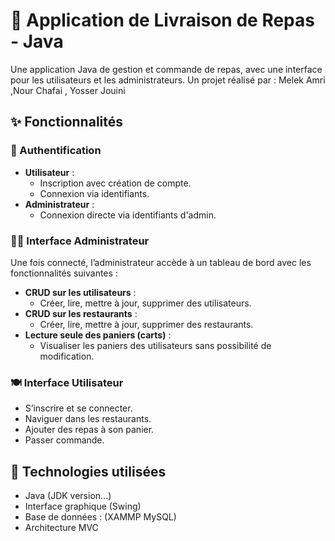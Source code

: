 # 🍔 Application de Livraison de Repas - Java

Une application Java de gestion et commande de repas, avec une interface pour les utilisateurs et les administrateurs.
Un projet réalisé par : Melek Amri ,Nour Chafai , Yosser Jouini

## ✨ Fonctionnalités

### 👤 Authentification
- **Utilisateur** :
  - Inscription avec création de compte.
  - Connexion via identifiants.
- **Administrateur** :
  - Connexion directe via identifiants d'admin.

### 🧑‍💼 Interface Administrateur
Une fois connecté, l’administrateur accède à un tableau de bord avec les fonctionnalités suivantes :
- **CRUD sur les utilisateurs** :
  - Créer, lire, mettre à jour, supprimer des utilisateurs.
- **CRUD sur les restaurants** :
  - Créer, lire, mettre à jour, supprimer des restaurants.
- **Lecture seule des paniers (carts)** :
  - Visualiser les paniers des utilisateurs sans possibilité de modification.

### 🍽️ Interface Utilisateur
- S’inscrire et se connecter.
- Naviguer dans les restaurants.
- Ajouter des repas à son panier.
- Passer commande.

## 🔧 Technologies utilisées
- Java (JDK version...)
- Interface graphique (Swing)
- Base de données : (XAMMP MySQL)
- Architecture MVC 


